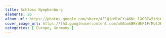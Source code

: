 ```yaml
---
title: Schloss Nymphenburg
elements: 26
album_url: https://photos.google.com/share/AF1QipM1oCYsAKNL_lXOBIw5tdj62KuQ19n-bH25LT100NPRrSuhJ_27w8qg49fc2nnJ5g?key=QURSZFg4c2t2Mm1oNEdYajl2WDFVdnBUc2M3b3BB
cover_image_url: https://lh3.googleusercontent.com/xG6aokBRrUhF1FrMbtJKgzFEX1ICt428h78ourPxvzGDeGP4XYm1HWrRzpVE8gffDLaTWl_MI7qFP8YJT0YLMTftrFeC_85cz_yGuouQO2KmHPUA4kPOaELesTXPi3mEuD60GdruZ710bVk2iX2tQBLpOGPXYFcKLJkC0aDL1InC7mN5OvPkkOZMR1ll7rWsgWkAu-8hu9Jve-GkQqXv0p-7yAqXz6NQqyCAun94D-rXgnf60fC8AKvJlBJdHhUsyRi0-JGKKPdNdU6XhddIWPCPPej20qVfOpM8GPNPWer-h2GB6L6yTPtjjTpjowk1urukg42PUiOtr_KOIxJ3BlYYZTq5LmoWAvbQQnKQg1sNlSnFNhyzuLSXEKgJNXCnTxl_2OyrqW2XBkmj2JeUmXYRg4yT69X59nIHmvV5VbDzqzKp2x6gbDRie8uspcBhJKagUef0qsuBVlQ-8-cHkfbUuXkks7ra1GJXjjdt9k1VtgKgxalkfIsIM_hRAG21lZJq1cA03BP4wgKQFt2Zo4AvHdkvqfFEgE19u-CKkd1fOYb7OvP5H6Qasf3Dj_rESAr8g--999ILRDmRS5gPUlay_YSJEnyejAuZ_V3-oyT_frXgSOl_Jjf1MDaFZ2a6d5mhQ4e_bgDUvXZNY1-zY02R=s195-p-k-no
categories: [ Europe, Germany ]
---
```

